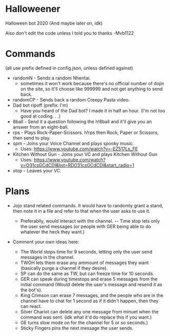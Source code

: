 # Halloweener
Halloween bot 2020 (And maybe later on, idk)

Also don't edit the code unless I told you to thanks -Mvb1122
# Commands
(all use prefix defined in config.json, unless defined against)
- randomN - Sends a random Nhentai.
  - sometimes it won't work because there's no official number of dojin on the site, so it'll choose like 999999 and not get anything to send back.
- randomCP - Sends back a random Creepy Pasta video.
- Dad bot ripoff (prefix: I'm)
  - Have you heard of the Dad bot? I made it in half an hour. (I'm not too good at coding. . .)
- 8ball - Send it a question following the h!8ball and it'll give you an answer from an eight-ball.
- rps - Plays Rock-Paper-Scissors. h!rps then Rock, Paper or Scissors, then send to play.
- spm - Joins your Voice Channel and plays spooky music.
  - Uses: https://www.youtube.com/watch?v=-EZ517Ls_FE
 - Kitchen Without Gun - Joins your VC and plays Kitchen Without Gun
    - Uses: https://www.youtube.com/watch?v=O31csGCdCDI&list=RDO31csGCdCDI&start_radio=1
- stop - Leaves your VC.

# Plans
- Jojo stand related commands. It would have to randomly grant a stand, then note it in a file and refer to that when the user asks to use it.
  - Preferablly, would interact with the channel. -- Time stop lets only the user send messages (or people with GER being able to do whatever the heck they want.)
 - Comment your own ideas here:
  
   - The World stops time for 9 seconds, letting only the user send messages in the channel.
   - TWOH lets them erase any ammount of messages they want (basically purge a channel if they desire).
   - SP can do the same as TW, but can freeze time for 10 seconds.
   - GER can speak during timestops and erase 5 messages from the initial command (Would delete the user's message and resend it as the bot's).
   - King Crimson can erase 7 messages, and the people who are in the channel have to chat for 1 second as if it didn't happen, then they can react.
   - Silver Chariot can delete any one message from minuet when the command was sent. (idk what it'd do replace this if you want.)
   - GE turns slow mode on for the channel for 5 or so seconds.)
   - Sticky Fingers pins the next message the user sends.
